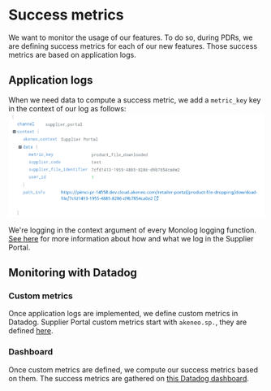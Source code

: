 # Success metrics

We want to monitor the usage of our features. To do so, during PDRs, we are defining success metrics for each of our new features.
Those success metrics are based on application logs.

## Application logs

When we need data to compute a success metric, we add a `metric_key` key in the context of our log as follows:
![metric-key](./files/metric-key.png)

We're logging in the context argument of every Monolog logging function. [See here](./logging.md) for more information about how and what
we log in the Supplier Portal.

## Monitoring with Datadog

### Custom metrics

Once application logs are implemented, we define custom metrics in Datadog. 
Supplier Portal custom metrics start with `akeneo.sp.`, they are defined [here](https://app.datadoghq.eu/logs/pipelines/generate-metrics).

### Dashboard

Once custom metrics are defined, we compute our success metrics based on them. 
The success metrics are gathered on [this Datadog dashboard](https://app.datadoghq.eu/dashboard/8dv-mdc-3yz/supplier-portal---success-metrics?from_ts=1658066149598&to_ts=1660744549598&live=true).
